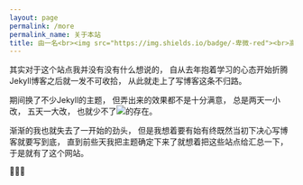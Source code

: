 ```yaml
---
layout: page
permalink: /more
permalink_name: 关于本站
title: 由一名<br><img src="https://img.shields.io/badge/-卑微-red"><br>高中生所写的简介
---
```

其实对于这个站点我并没有没有什么想说的，
自从去年抱着学习的心态开始折腾Jekyll博客之后就一发不可收拾，
从此就走上了写博客这条不归路。

期间换了不少Jekyll的主题，
但弄出来的效果都不是十分满意，
总是两天一小改，
五天一大改，
也就少不了<img src="https://img.shields.io/badge/-BUG-yellow">的存在。

渐渐的我也就失去了一开始的劲头，
但是我想着要有始有终既然当初下决心写博客就要写到底，
直到前些天我把主题确定下来了就想着把这些站点给汇总一下，
于是就有了这个网站。

🌚🌚🌚
